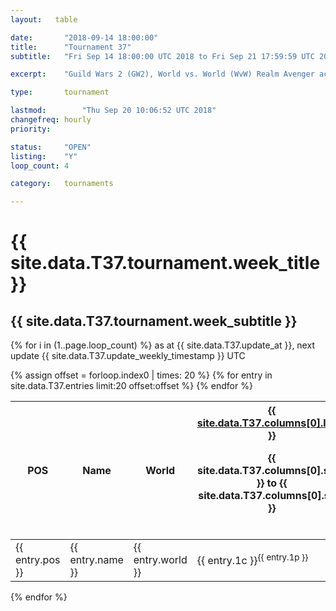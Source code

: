 ```yaml
---
layout:   table

date: 		"2018-09-14 18:00:00"
title: 		"Tournament 37"
subtitle: 	"Fri Sep 14 18:00:00 UTC 2018 to Fri Sep 21 17:59:59 UTC 2018"

excerpt:    "Guild Wars 2 (GW2), World vs. World (WvW) Realm Avenger achivement Tournament. \"Every Kill Counts\""

type:       tournament

lastmod: 		"Thu Sep 20 10:06:52 UTC 2018"
changefreq: hourly
priority:   

status:     "OPEN"
listing:    "Y"
loop_count: 4

category:   tournaments

---
```

<div class="table_header">
  <h1>{{ site.data.T37.tournament.week_title }}</h1>
  <h2>{{ site.data.T37.tournament.week_subtitle }}</h2>
</div>

{% for i in (1..page.loop_count) %}
<span class="table_nextupdate">as at {{ site.data.T37.update_at }}, next update {{ site.data.T37.update_weekly_timestamp }} UTC</span> 
<table class="week_table">
  <colgroup>
    <col style="width:18px">
    <col style="width:55px">
    <col style="width:55px">
    <col style="width:14px">
    <col style="width:14px">
    <col style="width:14px">
    <col style="width:14px">
    <col style="width:14px">
    <col style="width:14px">
    <col style="width:14px">
    <col style="width:18px">
  </colgroup>
  <thead>
    <tr>
      <th>POS</th>
      <th class="AlignLeft">Name</th>
      <th class="AlignLeft">World</th>
      <th><div class="label"><a href="{{ site.data.T37.columns[0].url }}">{{ site.data.T37.columns[0].label }}</a><p class="onhover">{{ site.data.T37.columns[0].start }} to {{ site.data.T37.columns[0].stop }}</p></div>​</th>
      <th><div class="label"><a href="{{ site.data.T37.columns[1].url }}">{{ site.data.T37.columns[1].label }}</a><p class="onhover">{{ site.data.T37.columns[1].start }} to {{ site.data.T37.columns[1].stop }}</p></div>​</th>
      <th><div class="label"><a href="{{ site.data.T37.columns[2].url }}">{{ site.data.T37.columns[2].label }}</a><p class="onhover">{{ site.data.T37.columns[2].start }} to {{ site.data.T37.columns[2].stop }}</p></div>​</th>
      <th><div class="label"><a href="{{ site.data.T37.columns[3].url }}">{{ site.data.T37.columns[3].label }}</a><p class="onhover">{{ site.data.T37.columns[3].start }} to {{ site.data.T37.columns[3].stop }}</p></div>​</th>
      <th><div class="label"><a href="{{ site.data.T37.columns[4].url }}">{{ site.data.T37.columns[4].label }}</a><p class="onhover">{{ site.data.T37.columns[4].start }} to {{ site.data.T37.columns[4].stop }}</p></div>​</th>
      <th><div class="label"><a href="{{ site.data.T37.columns[5].url }}">{{ site.data.T37.columns[5].label }}</a><p class="onhover">{{ site.data.T37.columns[5].start }} to {{ site.data.T37.columns[5].stop }}</p></div>​</th>
      <th><div class="label"><a href="{{ site.data.T37.columns[6].url }}">{{ site.data.T37.columns[6].label }}</a><p class="onhover">{{ site.data.T37.columns[6].start }} to {{ site.data.T37.columns[6].stop }}</p></div>​</th>
      <th>Total</th>
    </tr>
  </thead>
  {% assign offset = forloop.index0 | times: 20 %}
  <tbody>
    {% for entry in site.data.T37.entries limit:20 offset:offset %}
      <tr>
        <td class="pl{{ entry.pos }}">{{ entry.pos }}</td>
        <td class="AlignLeft">{{ entry.name }}</td>
        <td class="AlignLeft">{{ entry.world }}</td>
        <td class="pl{{ entry.1p }}">{{ entry.1c }}<sup>{{ entry.1p }}</sup></td>
        <td class="pl{{ entry.2p }}">{{ entry.2c }}<sup>{{ entry.2p }}</sup></td>
        <td class="pl{{ entry.3p }}">{{ entry.3c }}<sup>{{ entry.3p }}</sup></td>
        <td class="pl{{ entry.4p }}">{{ entry.4c }}<sup>{{ entry.4p }}</sup></td>
        <td class="pl{{ entry.5p }}">{{ entry.5c }}<sup>{{ entry.5p }}</sup></td>
        <td class="pl{{ entry.6p }}">{{ entry.6c }}<sup>{{ entry.6p }}</sup></td>
        <td class="pl{{ entry.7p }}">{{ entry.7c }}<sup>{{ entry.7p }}</sup></td>
        <td>{{ entry.total }}</td>
      </tr>
    {% endfor %}  
  </tbody>
</table>
<div class="leaderboard"></div>
{% endfor %}

<div class="commentary">
</div>





